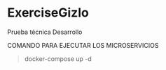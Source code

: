 # ExerciseGizlo
Prueba técnica Desarrollo


COMANDO PARA EJECUTAR LOS MICROSERVICIOS

> docker-compose up -d